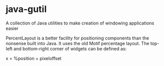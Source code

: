 java-gutil
==========

A collection of Java utilities to make creation of windowing applications easier

PercentLayout is a better facility for positioning components than the nonsense built into Java.
It uses the old Motif percentage layout.  The top-left and bottom-right corner of widgets can be defined as:

  x = %position + pixeloffset


